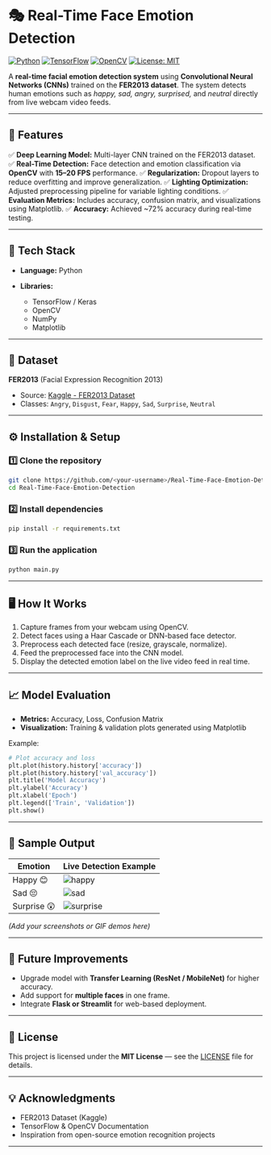 



# 🎭 Real-Time Face Emotion Detection

[![Python](https://img.shields.io/badge/Python-3.x-blue.svg)](https://www.python.org/)
[![TensorFlow](https://img.shields.io/badge/TensorFlow-2.x-orange.svg)](https://www.tensorflow.org/)
[![OpenCV](https://img.shields.io/badge/OpenCV-4.x-green.svg)](https://opencv.org/)
[![License: MIT](https://img.shields.io/badge/License-MIT-yellow.svg)](LICENSE)

A **real-time facial emotion detection system** using **Convolutional Neural Networks (CNNs)** trained on the **FER2013 dataset**.
The system detects human emotions such as *happy, sad, angry, surprised,* and *neutral* directly from live webcam video feeds.

---

## 🧠 Features

✅ **Deep Learning Model:** Multi-layer CNN trained on the FER2013 dataset.
✅ **Real-Time Detection:** Face detection and emotion classification via **OpenCV** with **15–20 FPS** performance.
✅ **Regularization:** Dropout layers to reduce overfitting and improve generalization.
✅ **Lighting Optimization:** Adjusted preprocessing pipeline for variable lighting conditions.
✅ **Evaluation Metrics:** Includes accuracy, confusion matrix, and visualizations using Matplotlib.
✅ **Accuracy:** Achieved ~72% accuracy during real-time testing.

---

## 🧰 Tech Stack

* **Language:** Python
* **Libraries:**

  * TensorFlow / Keras
  * OpenCV
  * NumPy
  * Matplotlib

---

## 📂 Dataset

**FER2013** (Facial Expression Recognition 2013)

* Source: [Kaggle - FER2013 Dataset](https://www.kaggle.com/datasets/msambare/fer2013)
* Classes:
  `Angry`, `Disgust`, `Fear`, `Happy`, `Sad`, `Surprise`, `Neutral`

---

## ⚙️ Installation & Setup

### 1️⃣ Clone the repository

```bash
git clone https://github.com/<your-username>/Real-Time-Face-Emotion-Detection.git
cd Real-Time-Face-Emotion-Detection
```

### 2️⃣ Install dependencies

```bash
pip install -r requirements.txt
```

### 3️⃣ Run the application

```bash
python main.py
```

---

## 🖥️ How It Works

1. Capture frames from your webcam using OpenCV.
2. Detect faces using a Haar Cascade or DNN-based face detector.
3. Preprocess each detected face (resize, grayscale, normalize).
4. Feed the preprocessed face into the CNN model.
5. Display the detected emotion label on the live video feed in real time.

---

## 📈 Model Evaluation

* **Metrics:** Accuracy, Loss, Confusion Matrix
* **Visualization:** Training & validation plots generated using Matplotlib

Example:

```python
# Plot accuracy and loss
plt.plot(history.history['accuracy'])
plt.plot(history.history['val_accuracy'])
plt.title('Model Accuracy')
plt.ylabel('Accuracy')
plt.xlabel('Epoch')
plt.legend(['Train', 'Validation'])
plt.show()
```

---

## 📸 Sample Output

| Emotion     | Live Detection Example           |
| ----------- | -------------------------------- |
| Happy 😊    | ![happy](assets/happy.png)       |
| Sad 😔      | ![sad](assets/sad.png)           |
| Surprise 😲 | ![surprise](assets/surprise.png) |

*(Add your screenshots or GIF demos here)*

---

## 🔧 Future Improvements

* Upgrade model with **Transfer Learning (ResNet / MobileNet)** for higher accuracy.
* Add support for **multiple faces** in one frame.
* Integrate **Flask or Streamlit** for web-based deployment.

---

## 🧾 License

This project is licensed under the **MIT License** — see the [LICENSE](LICENSE) file for details.

---

## 💡 Acknowledgments

* FER2013 Dataset (Kaggle)
* TensorFlow & OpenCV Documentation
* Inspiration from open-source emotion recognition projects

---



